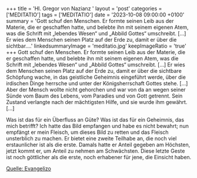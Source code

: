 +++
title = 'Hl. Gregor von Nazianz  '
layout = 'post'
categories = ['MEDITATIO']
tags = ['MEDITATIO']
date = '2023-10-08 09:00:00 +0100'
summary = 'Gott schuf den Menschen. Er formte seinen Leib aus der Materie, die er geschaffen hatte, und belebte ihn mit seinem eigenen Atem, was die Schrift mit „lebendes Wesen“ und „Abbild Gottes“ umschreibt. […] Er wies dem Menschen seinen Platz auf der Erde zu, damit er über die sichtbar....'
linkedsummaryImage = 'meditatio.jpg'
keepImageRatio = 'true'
+++
Gott schuf den Menschen. Er formte seinen Leib aus der Materie, die er geschaffen hatte, und belebte ihn mit seinem eigenen Atem, was die Schrift mit „lebendes Wesen“ und „Abbild Gottes“ umschreibt. […] Er wies dem Menschen seinen Platz auf der Erde zu, damit er über die sichtbare Schöpfung wache, in das geistliche Geheimnis eingeführt werde, über die irdischen Dinge herrsche und unter der Königsherrschaft Gottes stehe.<!--more--> […] Aber der Mensch wollte nicht gehorchen und war von da an wegen seiner Sünde vom Baum des Lebens, vom Paradies und von Gott getrennt. Sein Zustand verlangte nach der mächtigsten Hilfe, und sie wurde ihm gewährt. […]

Was ist das für ein Überfluss an Güte? Was ist das für ein Geheimnis, das mich betrifft? Ich hatte das Bild empfangen und habe es nicht bewahrt; nun empfängt er mein Fleisch, um dieses Bild zu retten und das Fleisch unsterblich zu machen. Er bietet eine zweite Teilhabe an, die noch viel erstaunlicher ist als die erste. Damals hatte er Anteil gegeben am Höchsten, jetzt kommt er, um Anteil zu nehmen am Schwächsten. Diese letzte Geste ist noch göttlicher als die erste, noch erhabener für jene, die Einsicht haben.



[Quelle: Evangelizo](https://evangeliumtagfuertag.org/DE/gospel)
